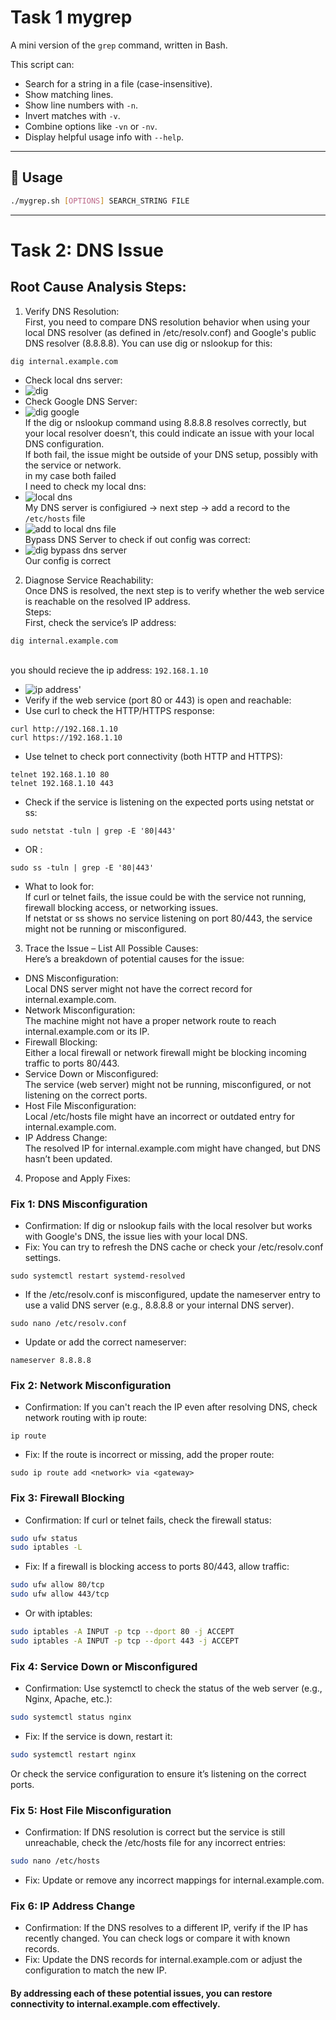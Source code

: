 # Task 1 mygrep

A mini version of the `grep` command, written in Bash.

This script can:
- Search for a string in a file (case-insensitive).
- Show matching lines.
- Show line numbers with `-n`.
- Invert matches with `-v`.
- Combine options like `-vn` or `-nv`.
- Display helpful usage info with `--help`.

---

## 📜 Usage

```bash
./mygrep.sh [OPTIONS] SEARCH_STRING FILE
```
---

# Task 2: DNS Issue

## Root Cause Analysis Steps:

1. Verify DNS Resolution:
<br/>First, you need to compare DNS resolution behavior when using your local DNS resolver (as defined in /etc/resolv.conf) and Google's public DNS resolver (8.8.8.8). You can use dig or nslookup for this:
```shell
dig internal.example.com
```
- Check local dns server:
- ![dig](https://github.com/user-attachments/assets/7af1981e-640d-4987-ab56-ac73c4b495bc)
- Check Google DNS Server:
- ![dig google](https://github.com/user-attachments/assets/aad340ce-84c1-4abc-b7bc-965e9d32d637)
<br/>If the dig or nslookup command using 8.8.8.8 resolves correctly, but your local resolver doesn’t, this could indicate an issue with your local DNS configuration.
<br/>If both fail, the issue might be outside of your DNS setup, possibly with the service or network.
<br/>in my case both failed
<br/>I need to check my local dns:
- ![local dns](https://github.com/user-attachments/assets/debdb079-2940-4c7f-9da0-9b6953fdb4be)
<br/>My DNS server is configiured -> next step -> add a record to the `/etc/hosts` file
- ![add to local dns file](https://github.com/user-attachments/assets/b9bd09b2-c2b0-47e8-8e2b-f70e9e58de8a)
<br/>Bypass DNS Server to check if out config was correct:
- ![dig bypass dns server](https://github.com/user-attachments/assets/c8f5ce59-38c3-4c2b-a3c4-5f06fcb0d802)
<br/>Our config is correct<br/>
2. Diagnose Service Reachability:
<br/>Once DNS is resolved, the next step is to verify whether the web service is reachable on the resolved IP address.
<br/>Steps:
<br/>First, check the service’s IP address:
```shell
dig internal.example.com
```
<br/>you should recieve the ip address: `192.168.1.10`
- ![ip address'](https://github.com/user-attachments/assets/7b5c1dda-2ce3-480f-accc-58fd53e15a64)
- Verify if the web service (port 80 or 443) is open and reachable:
- Use curl to check the HTTP/HTTPS response:
```shell
curl http://192.168.1.10
curl https://192.168.1.10
```
- Use telnet to check port connectivity (both HTTP and HTTPS):
```shell
telnet 192.168.1.10 80
telnet 192.168.1.10 443
```
- Check if the service is listening on the expected ports using netstat or ss:
```shell
sudo netstat -tuln | grep -E '80|443'
```
- OR :
```shell
sudo ss -tuln | grep -E '80|443'
``` 
- What to look for:
<br/>If curl or telnet fails, the issue could be with the service not running, firewall blocking access, or networking issues.
<br/>If netstat or ss shows no service listening on port 80/443, the service might not be running or misconfigured.<br/>
3. Trace the Issue – List All Possible Causes:
<br/>Here’s a breakdown of potential causes for the issue:
- DNS Misconfiguration:
<br/>Local DNS server might not have the correct record for internal.example.com.
- Network Misconfiguration:
<br/>The machine might not have a proper network route to reach internal.example.com or its IP.
- Firewall Blocking:
<br/>Either a local firewall or network firewall might be blocking incoming traffic to ports 80/443.
- Service Down or Misconfigured:
<br/>The service (web server) might not be running, misconfigured, or not listening on the correct ports.
- Host File Misconfiguration:
<br/>Local /etc/hosts file might have an incorrect or outdated entry for internal.example.com.
- IP Address Change:
<br/>The resolved IP for internal.example.com might have changed, but DNS hasn’t been updated.<br/>
4. Propose and Apply Fixes:
### Fix 1: DNS Misconfiguration
- Confirmation: If dig or nslookup fails with the local resolver but works with Google's DNS, the issue lies with your local DNS.
- Fix: You can try to refresh the DNS cache or check your /etc/resolv.conf settings.
```shell
sudo systemctl restart systemd-resolved
```
- If the /etc/resolv.conf is misconfigured, update the nameserver entry to use a valid DNS server (e.g., 8.8.8.8 or your internal DNS server).
```shell
sudo nano /etc/resolv.conf
```
- Update or add the correct nameserver:
```shell
nameserver 8.8.8.8
```
### Fix 2: Network Misconfiguration
- Confirmation: If you can't reach the IP even after resolving DNS, check network routing with ip route:
```shell
ip route
```
- Fix: If the route is incorrect or missing, add the proper route:
```shell
sudo ip route add <network> via <gateway>
```
### Fix 3: Firewall Blocking
- Confirmation: If curl or telnet fails, check the firewall status:
```sh
sudo ufw status
sudo iptables -L
```
- Fix: If a firewall is blocking access to ports 80/443, allow traffic:
```sh
sudo ufw allow 80/tcp
sudo ufw allow 443/tcp
```
- Or with iptables:
```sh
sudo iptables -A INPUT -p tcp --dport 80 -j ACCEPT
sudo iptables -A INPUT -p tcp --dport 443 -j ACCEPT
```
### Fix 4: Service Down or Misconfigured
- Confirmation: Use systemctl to check the status of the web server (e.g., Nginx, Apache, etc.):
```sh
sudo systemctl status nginx
```
- Fix: If the service is down, restart it:
```sh
sudo systemctl restart nginx
```
Or check the service configuration to ensure it’s listening on the correct ports.
### Fix 5: Host File Misconfiguration
- Confirmation: If DNS resolution is correct but the service is still unreachable, check the /etc/hosts file for any incorrect entries:
```sh
sudo nano /etc/hosts
```
- Fix: Update or remove any incorrect mappings for internal.example.com.
### Fix 6: IP Address Change
- Confirmation: If the DNS resolves to a different IP, verify if the IP has recently changed. You can check logs or compare it with known records.
- Fix: Update the DNS records for internal.example.com or adjust the configuration to match the new IP.
#### By addressing each of these potential issues, you can restore connectivity to internal.example.com effectively.

















